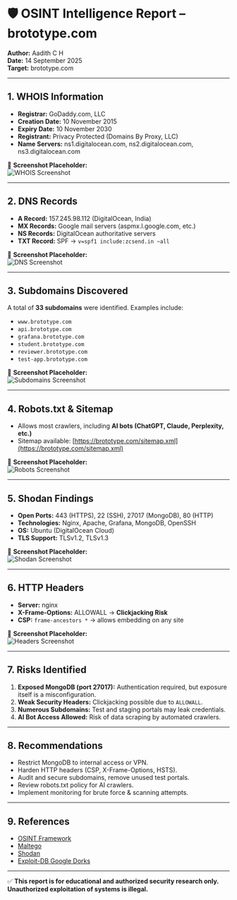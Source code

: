 # 🛡️ OSINT Intelligence Report – brototype.com

**Author:** Aadith C H  
**Date:** 14 September 2025  
**Target:** brototype.com  

---

## 1. WHOIS Information
- **Registrar:** GoDaddy.com, LLC  
- **Creation Date:** 10 November 2015  
- **Expiry Date:** 10 November 2030  
- **Registrant:** Privacy Protected (Domains By Proxy, LLC)  
- **Name Servers:** ns1.digitalocean.com, ns2.digitalocean.com, ns3.digitalocean.com  

📌 **Screenshot Placeholder:**  
![WHOIS Screenshot](evidence/whois.png)

---

## 2. DNS Records
- **A Record:** 157.245.98.112 (DigitalOcean, India)  
- **MX Records:** Google mail servers (aspmx.l.google.com, etc.)  
- **NS Records:** DigitalOcean authoritative servers  
- **TXT Record:** SPF → `v=spf1 include:zcsend.in ~all`  

📌 **Screenshot Placeholder:**  
![DNS Screenshot](evidence/dns.png)

---

## 3. Subdomains Discovered
A total of **33 subdomains** were identified. Examples include:  

- `www.brototype.com`  
- `api.brototype.com`  
- `grafana.brototype.com`  
- `student.brototype.com`  
- `reviewer.brototype.com`  
- `test-app.brototype.com`  

📌 **Screenshot Placeholder:**  
![Subdomains Screenshot](evidence/subdomains.png)

---

## 4. Robots.txt & Sitemap
- Allows most crawlers, including **AI bots (ChatGPT, Claude, Perplexity, etc.)**  
- Sitemap available: [https://brototype.com/sitemap.xml](https://brototype.com/sitemap.xml)  

📌 **Screenshot Placeholder:**  
![Robots Screenshot](evidence/robots.png)

---

## 5. Shodan Findings
- **Open Ports:** 443 (HTTPS), 22 (SSH), 27017 (MongoDB), 80 (HTTP)  
- **Technologies:** Nginx, Apache, Grafana, MongoDB, OpenSSH  
- **OS:** Ubuntu (DigitalOcean Cloud)  
- **TLS Support:** TLSv1.2, TLSv1.3  

📌 **Screenshot Placeholder:**  
![Shodan Screenshot](evidence/shodan.png)

---

## 6. HTTP Headers
- **Server:** nginx  
- **X-Frame-Options:** ALLOWALL → **Clickjacking Risk**  
- **CSP:** `frame-ancestors *` → allows embedding on any site  

📌 **Screenshot Placeholder:**  
![Headers Screenshot](evidence/headers.png)

---

## 7. Risks Identified
1. **Exposed MongoDB (port 27017):** Authentication required, but exposure itself is a misconfiguration.  
2. **Weak Security Headers:** Clickjacking possible due to `ALLOWALL`.  
3. **Numerous Subdomains:** Test and staging portals may leak credentials.  
4. **AI Bot Access Allowed:** Risk of data scraping by automated crawlers.  

---

## 8. Recommendations
- Restrict MongoDB to internal access or VPN.  
- Harden HTTP headers (CSP, X-Frame-Options, HSTS).  
- Audit and secure subdomains, remove unused test portals.  
- Review robots.txt policy for AI crawlers.  
- Implement monitoring for brute force & scanning attempts.  

---

## 9. References
- [OSINT Framework](https://osintframework.com/)  
- [Maltego](https://www.maltego.com/)  
- [Shodan](https://www.shodan.io/)  
- [Exploit-DB Google Dorks](https://www.exploit-db.com/google-hacking-database)  

---

✅ **This report is for educational and authorized security research only. Unauthorized exploitation of systems is illegal.**
